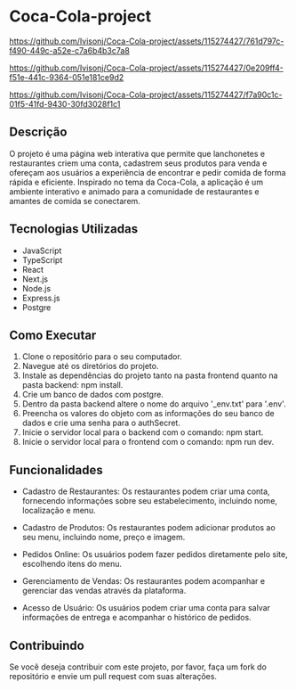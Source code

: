 # Coca-Cola-project




https://github.com/Ivisonj/Coca-Cola-project/assets/115274427/761d797c-f490-449c-a52e-c7a6b4b3c7a8

https://github.com/Ivisonj/Coca-Cola-project/assets/115274427/0e209ff4-f51e-441c-9364-051e181ce9d2

https://github.com/Ivisonj/Coca-Cola-project/assets/115274427/f7a90c1c-01f5-41fd-9430-30fd3028f1c1


## Descrição

O projeto é uma página web interativa que permite que lanchonetes e restaurantes criem uma conta, cadastrem seus produtos para venda e ofereçam aos usuários a experiência de encontrar e pedir comida de forma rápida e eficiente. Inspirado no tema da Coca-Cola, a aplicação é um ambiente interativo e animado para a comunidade de restaurantes e amantes de comida se conectarem.

## Tecnologias Utilizadas

- JavaScript
- TypeScript
- React
- Next.js
- Node.js
- Express.js
- Postgre

## Como Executar

1. Clone o repositório para o seu computador.
2. Navegue até os diretórios do projeto.
3. Instale as dependências do projeto tanto na pasta frontend quanto na pasta backend: npm install.
4. Crie um banco de dados com postgre. 
5. Dentro da pasta backend altere o nome do arquivo '_env.txt' para '.env'.
6. Preencha os valores do objeto com as informações do seu banco de dados e crie uma senha para o authSecret. 
7. Inicie o servidor local para o backend com o comando: npm start.
8. Inicie o servidor local para o frontend com o comando: npm run dev.
 
## Funcionalidades

- Cadastro de Restaurantes: Os restaurantes podem criar uma conta, fornecendo informações sobre seu estabelecimento, incluindo nome, localização e menu.

- Cadastro de Produtos: Os restaurantes podem adicionar produtos ao seu menu, incluindo nome, preço e imagem.

- Pedidos Online: Os usuários podem fazer pedidos diretamente pelo site, escolhendo itens do menu.

- Gerenciamento de Vendas: Os restaurantes podem acompanhar e gerenciar das vendas através da plataforma.

- Acesso de Usuário: Os usuários podem criar uma conta para salvar informações de entrega e acompanhar o histórico de pedidos.

## Contribuindo

Se você deseja contribuir com este projeto, por favor, faça um fork do repositório e envie um pull request com suas alterações.
